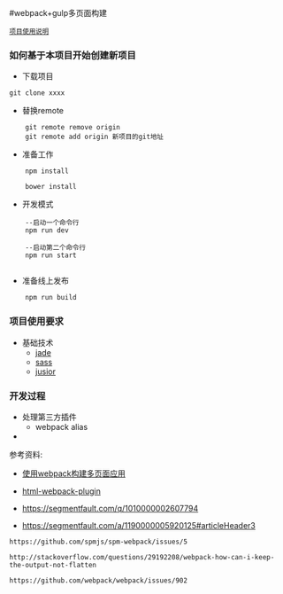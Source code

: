 #webpack+gulp多页面构建

[`项目使用说明`](https://github.com/yuanxj1024/webpack-many-entry/blob/master/howtouse.md)




### 如何基于本项目开始创建新项目

*	下载项目
	
```
git clone xxxx
```	
	
*	替换remote

```
	git remote remove origin
	git remote add origin 新项目的git地址
```

*	准备工作

```
	npm install
	
	bower install
```

*	开发模式

```
	--启动一个命令行
	npm run dev 
	
	--启动第二个命令行
	npm run start
	
```	
	
*	准备线上发布
	
```
	npm run build
```	

### 项目使用要求
*	基础技术
	*	[jade]()
	*	[sass]()
	*	[jusior]()


### 开发过程

*	处理第三方插件
	*	webpack alias		
*	




参考资料:

*	[使用webpack构建多页面应用](https://segmentfault.com/a/1190000005920125)
*	[html-webpack-plugin](https://github.com/ampedandwired/html-webpack-plugin)

*	https://segmentfault.com/q/1010000002607794
*	https://segmentfault.com/a/1190000005920125#articleHeader3



```
https://github.com/spmjs/spm-webpack/issues/5

http://stackoverflow.com/questions/29192208/webpack-how-can-i-keep-the-output-not-flatten

https://github.com/webpack/webpack/issues/902
```